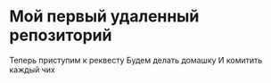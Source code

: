 # Мой первый удаленный репозиторий

Теперь приступим к реквесту
Будем делать домашку
И комитить каждый чих
